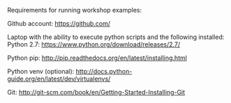 Requirements for running workshop examples:

 Github account: https://github.com/
 
 Laptop with the ability to execute python scripts and the following installed:
Python 2.7: https://www.python.org/download/releases/2.7/

 Python pip: http://pip.readthedocs.org/en/latest/installing.html
 
 Python venv (optional): http://docs.python-guide.org/en/latest/dev/virtualenvs/
 
Git: http://git-scm.com/book/en/Getting-Started-Installing-Git


